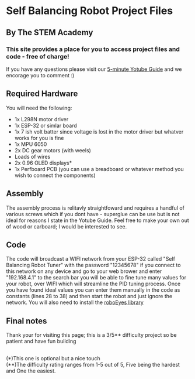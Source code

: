 # Self Balancing Robot Project Files
## By The STEM Academy

### This site provides a place for you to access project files and code - free of charge!

If you have any questions please visit our [5-minute Yotube Guide](https://youtu.be/3z8Bph11x7s) and we encorage you to comment :)

## Required Hardware
You will need the following:  

* 1x L298N motor driver  
* 1x ESP-32 or simlar board  
* 1x 7 ish volt batter since voltage is lost in the motor driver but whatver works for you is fine  
* 1x MPU 6050  
* 2x DC gear motors (with weels)  
* Loads of wires  
* 2x 0.96 OLED displays*  
* 1x Perfboard PCB (you can use a breadboard or whatever method you wish to connect the components)  

## Assembly
The assembly process is relitavly straightfoward and requires a handful of various screws which if you dont have - superglue can be use but is not ideal for reasons I state in the Yotube Guide. Feel free to make your own out of wood or carboard; I would be interested to see.

## Code
The code will broadcast a WIFI network from your ESP-32 called "Self Balancing Robot Tuner" with the password "12345678" if you connect to this network on any device and go to your web brower and enter "192.168.4.1" to the search bar you will be able to fine tune many values for your robot, over WIFI which will streamline the PID tuning process. Once you have found ideal values you can enter them manually in the code as constants (lines 28 to 38) and then start the robot and just ignore the network. You will also need to install the [roboEyes library](https://github.com/FluxGarage/RoboEyes)

## Final notes
Thank your for visiting this page; this is a 3/5** difficulty project so be patient and have fun building  


##  
(*)This one is optional but a nice touch  
(**)The difficulty rating ranges from 1-5 out of 5, Five being the hardest and One the easiest.  
